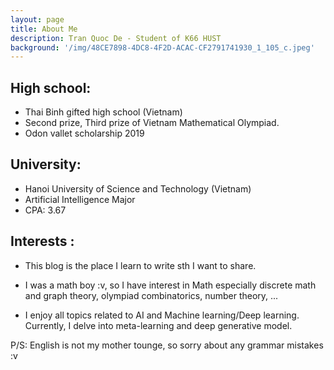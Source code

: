 ```yaml
---
layout: page
title: About Me
description: Tran Quoc De - Student of K66 HUST
background: '/img/48CE7898-4DC8-4F2D-ACAC-CF2791741930_1_105_c.jpeg'
---
```


  
  
  
## High school:


- Thai Binh gifted high school (Vietnam)
- Second prize, Third prize of Vietnam Mathematical Olympiad.
- Odon vallet scholarship 2019


## University:


- Hanoi University of Science and Technology (Vietnam)
- Artificial Intelligence Major
- CPA: 3.67

## Interests : 

- This blog is the place I learn to write sth I want to share.

- I was a math boy :v, so I have interest in Math especially discrete math and graph theory, olympiad combinatorics, number theory, ...

- I enjoy all topics related to AI and Machine learning/Deep learning. Currently, I delve into meta-learning and deep generative model.

P/S: English is not my mother tounge, so sorry about any grammar mistakes :v